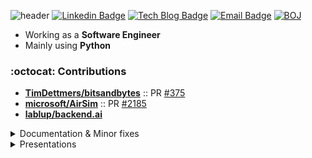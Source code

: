 ![header](https://capsule-render.vercel.app/api?type=waving&color=0:0096c7,25:0077b6,50:00b4d8,75:90e0ef,100:caf0f8&text=Jeongseok%20Kang&fontAlign=25&fontAlignY=32&height=150&fontSize=50&fontColor=ffffff)
[![Linkedin Badge](https://img.shields.io/badge/-LinkedIn-blue?style=flat-square&logo=Linkedin&logoColor=white&link=https://www.linkedin.com/in/정석-강-329273122)](https://www.linkedin.com/in/정석-강-329273122)
[![Tech Blog Badge](http://img.shields.io/badge/-Blog-black?style=flat-square&logo=github&link=https://rapsealk.github.io)](https://rapsealk.github.io)	
[![Email Badge](https://img.shields.io/badge/mailto:piono623@naver.com-2DB400?style=flat-square&logoColor=white&link=mailto:piono623@naver.com)](mailto:piono623@naver.com)
[![BOJ](http://mazassumnida.wtf/api/mini/generate_badge?boj=sonagi623)](https://solved.ac/sonagi623)


* Working as a **Software Engineer**
* Mainly using **Python**

### :octocat: Contributions
- [**TimDettmers/bitsandbytes**](https://github.com/TimDettmers/bitsandbytes) :: PR [#375](https://github.com/TimDettmers/bitsandbytes/pull/375)
- [**microsoft/AirSim**](https://github.com/microsoft/AirSim) :: PR [#2185](https://github.com/microsoft/AirSim/pull/2185)
- [**lablup/backend.ai**](https://github.com/lablup/backend.ai)

<details>
  <summary>
    Documentation & Minor fixes
  </summary>
  <ul>
    <li>
      <a href="https://github.com/melloware/react-logviewer">melloware/react-logviewer</a> :: PR <a href="https://github.com/melloware/react-logviewer/pull/79">#79</a>
    </li>
    <li>
      <a href="https://github.com/huggingface/transformers">huggingface/transformers</a> :: PR <a href="https://github.com/huggingface/transformers/pull/33230">#33230</a>
    </li>
    <li>
      <a href="https://github.com/Beomi/KoAlpaca">Beomi/KoAlpaca</a> :: PR <a href="https://github.com/Beomi/KoAlpaca/pull/111">#111</a>
    </li>
    <li>
      <a href="https://github.com/strawberry-graphql/strawberry">strawberry-graphql/strawberry</a> :: PR <a href="https://github.com/strawberry-graphql/strawberry/pull/3586">#3586</a>
    </li>
    <li>
      <a href="https://github.com/moby/moby">moby/moby</a> :: PR <a href="https://github.com/moby/moby/pull/47075">#47075</a>
    </li>
    <li>
      <a href="https://github.com/ant-design/ant-design">ant-design/ant-design</a> :: PR <a href="https://github.com/ant-design/ant-design/pull/46399">#46399</a>
    </li>
    <li>
      <a href="https://github.com/xrutayisire/react-js-cron">xrutayisire/react-js-cron</a> :: PR <a href="https://github.com/xrutayisire/react-js-cron/pull/64">#64</a>
    </li>
    <li>
      <a href="https://github.com/minio/minio-js">minio/minio-js</a> :: PR <a href="https://github.com/minio/minio-js/pull/1207">#1207</a>
    </li>
    <li>
      <a href="https://github.com/graphql-python/graphene-django">graphql-python/graphene-django</a> :: PR <a href="https://github.com/graphql-python/graphene-django/pull/1432">#1432</a>
    </li>
    <li>
      <a href="https://github.com/gluesql/gluesql">gluesql/gluesql</a> :: PR <a href="https://github.com/gluesql/gluesql/pull/1253">#1253</a>
    </li>
    <li>
      <a href="https://github.com/graphql-python/graphene">graphql-python/graphene</a> :: PR <a href="https://github.com/graphql-python/graphene/pull/1503">#1503</a>
    </li>
    <li>
      <a href="https://github.com/samchone/typia">samchon/typia</a> :: PR <a href="https://github.com/samchon/typia/pull/641">#641</a>
    </li>
    <li>
      <a href="https://github.com/facebook/relay">facebook/relay</a> :: PR <a href="https://github.com/facebook/relay/pull/4281">#4281</a>
    </li>
    <li>
      <a href="https://github.com/TimDettmers/bitsandbytes">TimDettmers/bitsandbytes</a> :: PR <a href="https://github.com/TimDettmers/bitsandbytes/pull/260">#260</a>
    </li>
    <li>
      <a href="https://github.com/microsoft/DeepSpeed">microsoft/DeepSpeed</a> :: PR <a href="https://github.com/microsoft/DeepSpeed/pull/2564">#2564</a>
    </li>
    <li>
      <a href="https://github.com/aio-libs/aiohttp">aio-libs/aiohttp</a> :: PR <a href="https://github.com/aio-libs/aiohttp/pull/6907">#6907</a>
    </li>
    <li>
      <a href="https://github.com/MicrosoftDocs/win32">MicrosoftDocs/win32</a> :: PR <a href="https://github.com/MicrosoftDocs/win32/pull/1069">#1069</a>
    </li>
    <li>
      <a href="https://github.com/utilForever/RosettaStone">utilForever/RosettaStone</a> :: PR <a href="https://github.com/utilForever/RosettaStone/pull/477">#477</a>
    </li>
    <li>
      <a href="https://github.com/tensorflow/docs-l10n">tensorflow/docs-l10n</a> :: PR <a href="https://github.com/tensorflow/docs-l10n/pull/290">#290</a>
    </li>
    <li>
      <a href="https://github.com/PX4/PX4-Devguide">PX4/PX4-Devguide</a> :: PR <a href="https://github.com/PX4/PX4-Devguide/pull/718">#718</a>
    </li>
    <li>
      <a href="https://github.com/mavlink/mavros">mavlink/mavros</a> :: PR <a href="https://github.com/mavlink/mavros/pull/1112">#1112</a> <a href="https://github.com/mavlink/mavros/pull/1260">#1260</a>
    </li>
  </ul>
</details>

<details>
  <summary>Presentations</summary>
  <ul>
    <li><a href="https://2023.pycon.kr/session/2">PyCon KR 2023</a></li>
    <li><a href="https://www.mns.mil.kr:463/mns/4562/subview.do?enc=Zm5jdDF8QEB8JTJGYmJzJTJGbW5zJTJGODQ1JTJGOTAxMSUyRmFydGNsVmlldy5kbyUzRnBhc3N3b3JkJTNEJTI2cmdzQmduZGVTdHIlM0QlMjZiYnNDbFNlcSUzRDY4MiUyNnJnc0VuZGRlU3RyJTNEJTI2aXNWaWV3TWluZSUzRGZhbHNlJTI2cGFnZSUzRDElMjZiYnNPcGVuV3JkU2VxJTNEJTI2c3JjaENvbHVtbiUzRHNqJTI2c3JjaFdyZCUzRCUyNg%3D%3D">14th International Army Modeling & Simulation Education Conference (2021)</a></li>
  </ul>
</details>
